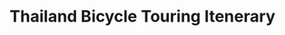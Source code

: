---
layout: community
category: community
title: "Thailand Bicycle Touring Itenerary"
description: "I am going for a cycle ride in Thailand in November, If anyone is having any itinerary please help me, I will do Pattaya and Phuket. Start in Hua Hin and head south. Life is bad Prachuap Kiri Khan Ban Krut Thani Letter Nakhon Si Thammarat Phattalung Page Krabi"
isTopLevel: false
isSingleLevel: false
isArticle: false
datePublished: 2022-08-15 16:23:00 +0300
dateModified: 2022-08-15 16:23:00 +0300
published: false
---